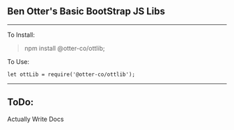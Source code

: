 Ben Otter's Basic BootStrap JS Libs
---
___
To Install:
> npm install @otter-co/ottlib;

To Use:
```
let ottLib = require('@otter-co/ottlib');
```

___
ToDo:
---
Actually Write Docs
